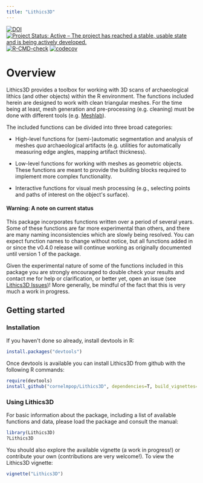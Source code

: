 ```yaml
---
title: "Lithics3D"
---
```


[![DOI](https://zenodo.org/badge/147242315.svg)](https://zenodo.org/badge/latestdoi/147242315)
[![Project Status: Active – The project has reached a stable, usable state and is being actively developed.](https://www.repostatus.org/badges/latest/active.svg)](https://www.repostatus.org/#active)
[![R-CMD-check](https://github.com/cornelmpop/Lithics3D/actions/workflows/R-CMD-check.yaml/badge.svg)](https://github.com/cornelmpop/Lithics3D/actions/workflows/R-CMD-check.yaml)
[![codecov](https://codecov.io/gh/cornelmpop/Lithics3D/graph/badge.svg?token=POG00CAXKO)](https://codecov.io/gh/cornelmpop/Lithics3D)

# Overview

Lithics3D provides a toolbox for working with 3D scans of archaeological lithics
(and other objects) within the R environment. The functions included herein
are designed to work with clean triangular meshes. For the time being at
least, mesh generation and pre-processing (e.g. cleaning) must
be done with different tools (e.g. [Meshlab](http://www.meshlab.net/)).


The included functions can be divided into three broad categories:

* High-level functions for (semi-)automatic segmentation and analysis of meshes
*qua* archaeological artifacts (e.g. utilities for automatically measuring edge
angles, mapping artifact thickness).

* Low-level functions for working with meshes as geometric objects. These
functions are meant to provide the building blocks required to implement more
complex functionality.

* Interactive functions for visual mesh processing (e.g., selecting points and
paths of interest on the object's surface).

#### **Warning**: A note on current status

This package incorporates functions written over a period of several years. Some
of these functions are far more experimental than others, and there are many
naming inconsistencies which are slowly being resolved. You can expect function
names to change without notice, but all functions added in or since the
v0.4.0 release will continue working as originally documented until version 1 of
the package.

Given the experimental nature of some of the functions included in this package
you are strongly encouraged to double check your results and contact me for help
or clarification, or better yet, open an issue (see
[Lithics3D Issues](https://github.com/cornelmpop/Lithics3D/issues))! More
generally, be mindful of the fact that this is very much a work in progress.

## Getting started


### Installation

If you haven't done so already, install devtools in R:

``` r
install.packages("devtools")
```

Once devtools is available you can install Lithics3D from github with the
following R commands:

``` r
require(devtools)
install_github("cornelmpop/Lithics3D", dependencies=T, build_vignettes=T)
```

### Using Lithics3D

For basic information about the package, including a list of available functions
and data, please load the package and consult the manual:

``` r
library(Lithics3D)
?Lithics3D
```

You should also explore the available vignette (a work in progress!) or
contribute your own (contributions are very welcome!). To view the
Lithics3D vignette:

``` r
vignette("Lithics3D")
```
